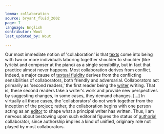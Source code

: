 ```yaml
---

lemma: collaboration
source: bryant_fluid_2002
page: 7
language: English
contributor: Wout
last_updated_by: Wout

---
```


Our most immediate notion of 'collaboration' is that [texts](text.html) come into being with two or more individuals laboring together shoulder to shoulder (like lyricist and composer at the piano) as a single sensibility, but in fact that practice almost never happens. Most collaboration derives from conflict. Indeed, a major cause of [textual fluidity](textFluid.html) derives from the conflicting sensibilities of collaborators, both friendly and adversarial. Collaborators act primarily as 'second readers,' the first reader being the [writer](writer.html) writing. That is, these second readers take a writer's work and provide new perspectives by suggesting changes, in some cases, they demand changes. [...] In virtually all these cases, the 'collaborators' do not work together from the inception of the project; rather, the collaboration begins with one person acting as an [editor](editorSocial.html) to shape what a principal writer has written. Thus, I am nervous about bestowing upon such editorial figures the status of [authorial](authorial.html) collaborator, since authorship implies a kind of unified, originary role not played by most collaborators.
